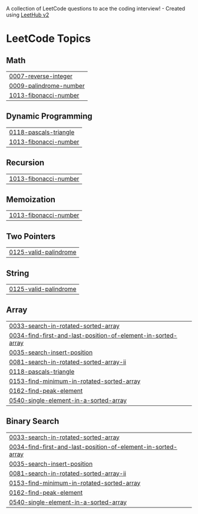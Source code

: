 A collection of LeetCode questions to ace the coding interview! - Created using [LeetHub v2](https://github.com/arunbhardwaj/LeetHub-2.0)
<!---LeetCode Topics Start-->
# LeetCode Topics
## Math
|  |
| ------- |
| [0007-reverse-integer](https://github.com/AmritParashar1/Leetcode_Questions/tree/master/0007-reverse-integer) |
| [0009-palindrome-number](https://github.com/AmritParashar1/Leetcode_Questions/tree/master/0009-palindrome-number) |
| [1013-fibonacci-number](https://github.com/AmritParashar1/Leetcode_Questions/tree/master/1013-fibonacci-number) |
## Dynamic Programming
|  |
| ------- |
| [0118-pascals-triangle](https://github.com/AmritParashar1/Leetcode_Questions/tree/master/0118-pascals-triangle) |
| [1013-fibonacci-number](https://github.com/AmritParashar1/Leetcode_Questions/tree/master/1013-fibonacci-number) |
## Recursion
|  |
| ------- |
| [1013-fibonacci-number](https://github.com/AmritParashar1/Leetcode_Questions/tree/master/1013-fibonacci-number) |
## Memoization
|  |
| ------- |
| [1013-fibonacci-number](https://github.com/AmritParashar1/Leetcode_Questions/tree/master/1013-fibonacci-number) |
## Two Pointers
|  |
| ------- |
| [0125-valid-palindrome](https://github.com/AmritParashar1/Leetcode_Questions/tree/master/0125-valid-palindrome) |
## String
|  |
| ------- |
| [0125-valid-palindrome](https://github.com/AmritParashar1/Leetcode_Questions/tree/master/0125-valid-palindrome) |
## Array
|  |
| ------- |
| [0033-search-in-rotated-sorted-array](https://github.com/AmritParashar1/Leetcode_Questions/tree/master/0033-search-in-rotated-sorted-array) |
| [0034-find-first-and-last-position-of-element-in-sorted-array](https://github.com/AmritParashar1/Leetcode_Questions/tree/master/0034-find-first-and-last-position-of-element-in-sorted-array) |
| [0035-search-insert-position](https://github.com/AmritParashar1/Leetcode_Questions/tree/master/0035-search-insert-position) |
| [0081-search-in-rotated-sorted-array-ii](https://github.com/AmritParashar1/Leetcode_Questions/tree/master/0081-search-in-rotated-sorted-array-ii) |
| [0118-pascals-triangle](https://github.com/AmritParashar1/Leetcode_Questions/tree/master/0118-pascals-triangle) |
| [0153-find-minimum-in-rotated-sorted-array](https://github.com/AmritParashar1/Leetcode_Questions/tree/master/0153-find-minimum-in-rotated-sorted-array) |
| [0162-find-peak-element](https://github.com/AmritParashar1/Leetcode_Questions/tree/master/0162-find-peak-element) |
| [0540-single-element-in-a-sorted-array](https://github.com/AmritParashar1/Leetcode_Questions/tree/master/0540-single-element-in-a-sorted-array) |
## Binary Search
|  |
| ------- |
| [0033-search-in-rotated-sorted-array](https://github.com/AmritParashar1/Leetcode_Questions/tree/master/0033-search-in-rotated-sorted-array) |
| [0034-find-first-and-last-position-of-element-in-sorted-array](https://github.com/AmritParashar1/Leetcode_Questions/tree/master/0034-find-first-and-last-position-of-element-in-sorted-array) |
| [0035-search-insert-position](https://github.com/AmritParashar1/Leetcode_Questions/tree/master/0035-search-insert-position) |
| [0081-search-in-rotated-sorted-array-ii](https://github.com/AmritParashar1/Leetcode_Questions/tree/master/0081-search-in-rotated-sorted-array-ii) |
| [0153-find-minimum-in-rotated-sorted-array](https://github.com/AmritParashar1/Leetcode_Questions/tree/master/0153-find-minimum-in-rotated-sorted-array) |
| [0162-find-peak-element](https://github.com/AmritParashar1/Leetcode_Questions/tree/master/0162-find-peak-element) |
| [0540-single-element-in-a-sorted-array](https://github.com/AmritParashar1/Leetcode_Questions/tree/master/0540-single-element-in-a-sorted-array) |
<!---LeetCode Topics End-->